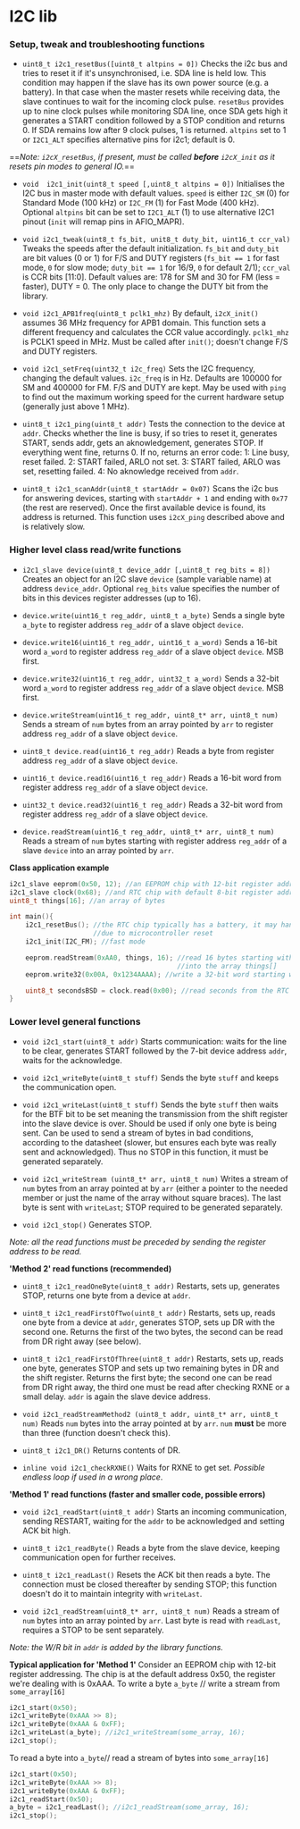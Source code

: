 # I2C lib



### Setup, tweak and troubleshooting functions

* `uint8_t i2c1_resetBus([uint8_t altpins = 0])`
Checks the i2c bus and tries to reset it if it's unsynchronised, i.e. SDA line is held low. This condition may happen if the slave has its own power source (e.g. a battery). In that case when the master resets while receiving data, the slave continues to wait for the incoming clock pulse. `resetBus` provides up to nine clock pulses while monitoring SDA line, once SDA gets high it generates a START condition followed by a STOP condition and returns 0. If SDA remains low after 9 clock pulses, 1 is returned. `altpins` set to 1 or `I2C1_ALT` specifies alternative pins for i2c1; default is 0.

==_Note: `i2cX_resetBus`, if present, must be called **before** `i2cX_init` as it resets pin modes to general IO._==

* `void  i2c1_init(uint8_t speed [,uint8_t altpins = 0])`
Initialises the I2C bus in master mode with default values. `speed` is either `I2C_SM` (0) for Standard Mode (100 kHz) or `I2C_FM` (1) for Fast Mode (400 kHz). Optional `altpins` bit can be set to `I2C1_ALT` (1) to use alternative I2C1 pinout (`init` will remap pins in AFIO_MAPR).

* `void i2c1_tweak(uint8_t fs_bit, unit8_t duty_bit, uint16_t ccr_val)`
Tweaks the speeds after the default initialization. `fs_bit` and `duty_bit` are bit values (0 or 1) for F/S and DUTY registers (`fs_bit == 1` for fast mode, `0` for slow mode; `duty_bit == 1` for 16/9, `0` for default 2/1); `ccr_val` is CCR bits [11:0]. Default values are: 178 for SM and 30 for FM (less = faster), DUTY = 0. The only place to change the DUTY bit from the library.

* `void i2c1_APB1freq(uint8_t pclk1_mhz)`
By default, `i2cX_init()` assumes 36 MHz frequency for APB1 domain. This function sets a different frequency and calculates the CCR value accordingly. `pclk1_mhz` is PCLK1 speed in MHz. Must be called after `init()`; doesn't change F/S and DUTY registers.

* `void i2c1_setFreq(uint32_t i2c_freq)`
Sets the I2C frequency, changing the default values. `i2c_freq` is in Hz. Defaults are 100000 for SM and 400000 for FM. F/S and DUTY are kept. May be used with `ping` to find out the maximum working speed for the current hardware setup (generally just above 1 MHz).

* `uint8_t i2c1_ping(uint8_t addr)`
Tests the connection to the device at `addr`. Checks whether the line is busy, if so tries to reset it, generates START, sends addr, gets an aknowledgement, generates STOP. If everything went fine, returns 0. If no, returns an error code:
1: Line busy, reset failed.
2: START failed, ARLO not set.
3: START failed, ARLO was set, resetting failed.
4: No aknowledge received from `addr`.

* `uint8_t i2c1_scanAddr(uint8_t startAddr = 0x07)`
Scans the i2c bus for answering devices, starting with `startAddr + 1` and ending with `0x77` (the rest are reserved). Once the first available device is found, its address is returned. This function uses `i2cX_ping` described above and is relatively slow.

### Higher level class read/write functions
* `i2c1_slave device(uint8_t device_addr [,uint8_t reg_bits = 8])`
Creates an object for an I2C slave `device` (sample variable name) at address `device_addr`. Optional `reg_bits` value specifies the number of bits in this devices register addresses (up to 16).

* `device.write(uint16_t reg_addr, uint8_t a_byte)`
Sends a single byte `a_byte` to register address `reg_addr` of a slave object `device`.

* `device.write16(uint16_t reg_addr, uint16_t a_word)`
Sends a 16-bit word `a_word` to register address `reg_addr` of a slave object `device`. MSB first.

* `device.write32(uint16_t reg_addr, uint32_t a_word)`
Sends a 32-bit word `a_word` to register address `reg_addr` of a slave object `device`. MSB first.

* `device.writeStream(uint16_t reg_addr, uint8_t* arr, uint8_t num)`
Sends a stream of `num` bytes from an array pointed by `arr` to register address `reg_addr` of a slave object `device`. 

* `uint8_t device.read(uint16_t reg_addr)`
Reads a byte from register address `reg_addr` of a slave object `device`.

* `uint16_t device.read16(uint16_t reg_addr)`
Reads a 16-bit word from register address `reg_addr` of a slave object `device`.

* `uint32_t device.read32(uint16_t reg_addr)`
Reads a 32-bit word from register address `reg_addr` of a slave object `device`.

* `device.readStream(uint16_t reg_addr, uint8_t* arr, uint8_t num)`
Reads a stream of `num` bytes starting with register address `reg_addr` of a slave `device` into an array pointed by `arr`.

**Class application example**
```c++
i2c1_slave eeprom(0x50, 12); //an EEPROM chip with 12-bit register addresses
i2c1_slave clock(0x68); //and RTC chip with default 8-bit register addresses
uint8_t things[16]; //an array of bytes

int main(){
    i2c1_resetBus(); //the RTC chip typically has a battery, it may hang the bus
                     //due to microcontroller reset
    i2c1_init(I2C_FM); //fast mode

    eeprom.readStream(0xAA0, things, 16); //read 16 bytes starting with reg addr 0xAA0
                                          //into the array things[]
    eeprom.write32(0x00A, 0x1234AAAA); //write a 32-bit word starting with reg addr 0x00A

    uint8_t secondsBSD = clock.read(0x00); //read seconds from the RTC chip
}
```
### Lower level general functions

* `void i2c1_start(uint8_t addr)`
Starts communication: waits for the line to be clear, generates START followed by the 7-bit device address `addr`, waits for the acknowledge.

* `void i2c1_writeByte(uint8_t stuff)`
Sends the byte `stuff` and keeps the communication open.

* `void i2c1_writeLast(uint8_t stuff)`
Sends the byte `stuff` then waits for the BTF bit to be set meaning the transmission from the shift register into the slave device is over. Should be used if only one byte is being sent. Can be used to send a stream of bytes in bad conditions, according to the datasheet (slower, but ensures each byte was really sent and acknowledged). Thus no STOP in this function, it must be generated separately.

* `void i2c1_writeStream (uint8_t* arr, uint8_t num)`
Writes a stream of `num` bytes from an array pointed at by `arr` (either a pointer to the needed member or just the name of the array without square braces). The last byte is sent with `writeLast`; STOP required to be generated separately.

* `void i2c1_stop()`
Generates STOP.

*Note: all the read functions must be preceded by sending the register address to be read.*

**'Method 2' read functions (recommended)**

* `uint8_t i2c1_readOneByte(uint8_t addr)`
Restarts, sets up, generates STOP, returns one byte from a device at `addr`.

* `uint8_t i2c1_readFirstOfTwo(uint8_t addr)`
Restarts, sets up, reads one byte from a device at `addr`, generates STOP, sets up DR with the second one. Returns the first of the two bytes, the second can be read from DR right away (see below).

* `uint8_t i2c1_readFirstOfThree(uint8_t addr)`
Restarts, sets up, reads one byte, generates STOP and sets up two remaining bytes in DR and the shift register. Returns the first byte; the second one can be read from DR right away, the third one must be read after checking RXNE or a small delay. `addr` is again the slave device address. 

* `void i2c1_readStreamMethod2 (uint8_t addr, uint8_t* arr, uint8_t num)`
Reads `num` bytes into the array pointed at by `arr`. `num` **must** be more than three (function doesn't check this).

* `uint8_t i2c1_DR()`
Returns contents of DR.

* `inline void i2c1_checkRXNE()`
Waits for RXNE to get set. *Possible endless loop if used in a wrong place*.

**'Method 1' read functions (faster and smaller code, possible errors)**
* `void i2c1_readStart(uint8_t addr)`
Starts an incoming communication, sending RESTART, waiting for the `addr` to be acknowledged and setting ACK bit high. 

* `uint8_t i2c1_readByte()`
Reads a byte from the slave device, keeping communication open for further receives.

* `uint8_t i2c1_readLast()`
Resets the ACK bit then reads a byte. The connection must be closed thereafter by sending STOP; this function doesn't do it to maintain integrity with `writeLast`.

* `void i2c1_readStream(uint8_t* arr, uint8_t num)`
Reads a stream of `num` bytes into an array pointed by `arr`. Last byte is read with `readLast`, requires a STOP to be sent separately.

_Note: the W/R bit in `addr` is added by the library functions._

**Typical application for 'Method 1'**
Consider an EEPROM chip with 12-bit register addressing. The chip is at the default address 0x50, the register we're dealing with is 0xAAA.
To write a byte `a_byte` // write a stream from `some_array[16]`
```c++
i2c1_start(0x50);
i2c1_writeByte(0xAAA >> 8); 
i2c1_writeByte(0xAAA & 0xFF);
i2c1_writeLast(a_byte); //i2c1_writeStream(some_array, 16);
i2c1_stop();
```
To read a byte into `a_byte`// read a stream of bytes into `some_array[16]`
```c++
i2c1_start(0x50);
i2c1_writeByte(0xAAA >> 8);
i2c1_writeByte(0xAAA & 0xFF);
i2c1_readStart(0x50);
a_byte = i2c1_readLast(); //i2c1_readStream(some_array, 16);
i2c1_stop();
```
